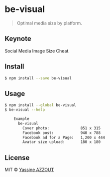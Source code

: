 # be-visual

<!--
[![NPM version][npm-image]][npm-url] [![Build Status][travis-image]][travis-url] [![Dependency Status][daviddm-url]][daviddm-image]
-->

> Optimal media size by platform.

## Keynote

Social Media Image Size Cheat.

## Install

```sh
$ npm install --save be-visual
```


## Usage

```sh
$ npm install --global be-visual
$ be-visual --help

    Example
      be-visual
        Cover photo:              851 x 315
        Facebook post:            940 x 788
        Facebook ad for a Page:   1,200 x 444
        Avatar size upload:       180 x 180
```


## License

MIT © [Yassine AZZOUT](yass.io)


[npm-url]: https://npmjs.org/package/be-visual
[npm-image]: https://badge.fury.io/js/be-visual.svg
[travis-url]: https://travis-ci.org/92bondstreet/be-visual
[travis-image]: https://travis-ci.org/92bondstreet/be-visual.svg?branch=master
[daviddm-url]: https://david-dm.org/92bondstreet/be-visual.svg?theme=shields.io
[daviddm-image]: https://david-dm.org/92bondstreet/be-visual
